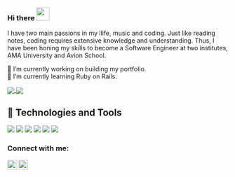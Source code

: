 ### Hi there <img src="https://raw.githubusercontent.com/MartinHeinz/MartinHeinz/master/wave.gif" width="30px">

I have two main passions in my llife, music and coding. Just like reading notes, coding requires extensive knowledge and understanding. Thus, I have been honing my skills to become a Software Engineer at two institutes, AMA University and Avion School.

🔭 I’m currently working on building my portfolio.<br>
🌱 I’m currently learning Ruby on Rails.

<a href="https://github.com/EliezerAmbion/github-readme-stats">
  <img align="center" src="https://github-readme-stats.vercel.app/api?username=EliezerAmbion&&show_icons=true&theme=merko" />
</a>
<a href="https://github.com/EliezerAmbion/github-readme-stats">
  <img align="center" src="https://github-readme-stats.vercel.app/api/top-langs/?username=EliezerAmbion&layout=compact&theme=merko" />
</a>


## 🔧 Technologies and Tools
![](https://img.shields.io/badge/editor-vscode-9cf?style=flat&logo=<#F7DF1E>&logoColor=white&color=2bbc8a)
![](https://img.shields.io/badge/code-javascript-9cf?style=flat&logo=<#F7DF1E>&logoColor=white&color=2bbc8a)
![](https://img.shields.io/badge/code-html-9cf?style=flat&logo=<#F7DF1E>&logoColor=white&color=2bbc8a)
![](https://img.shields.io/badge/code-css-9cf?style=flat&logo=<#F7DF1E>&logoColor=white&color=2bbc8a)
![](https://img.shields.io/badge/code-sass-9cf?style=flat&logo=<#F7DF1E>&logoColor=white&color=2bbc8a)
![](https://img.shields.io/badge/shell-bash-9cf?style=flat&logo=<#F7DF1E>&logoColor=white&color=2bbc8a)

### Connect with me:

[<img align="left" width="22px" src="https://cdn.jsdelivr.net/npm/simple-icons@v3/icons/linkedin.svg" />][linkedin]
[<img align="left" width="22px" src="https://cdn.jsdelivr.net/npm/simple-icons@3.13.0/icons/netlify.svg" />][linkedin]

[linkedin]: https://www.linkedin.com/in/eliezer-ambion-67614a20a/
[Netlify]: https://app.netlify.com/teams/eliezerambion/overview










<!--
**EliezerAmbion/EliezerAmbion** is a ✨ _special_ ✨ repository because its `README.md` (this file) appears on your GitHub profile.

Here are some ideas to get you started:

- 🔭 I’m currently working on ...
- 🌱 I’m currently learning ...
- 👯 I’m looking to collaborate on ...
- 🤔 I’m looking for help with ...
- 💬 Ask me about ...
- 📫 How to reach me: ...
- 😄 Pronouns: ...
- ⚡ Fun fact: ...
-->
